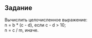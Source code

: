 ## Задание

Вычислить целочисленное выражение:  
n = b * (c - d), если c - d > 10;  
n = c / m, иначе.